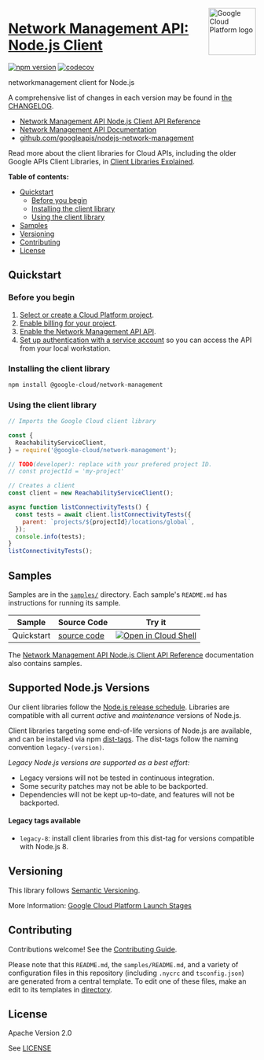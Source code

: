 [//]: # "This README.md file is auto-generated, all changes to this file will be lost."
[//]: # "To regenerate it, use `python -m synthtool`."
<img src="https://avatars2.githubusercontent.com/u/2810941?v=3&s=96" alt="Google Cloud Platform logo" title="Google Cloud Platform" align="right" height="96" width="96"/>

# [Network Management API: Node.js Client](https://github.com/googleapis/nodejs-network-management)


[![npm version](https://img.shields.io/npm/v/@google-cloud/network-management.svg)](https://www.npmjs.org/package/@google-cloud/network-management)
[![codecov](https://img.shields.io/codecov/c/github/googleapis/nodejs-network-management/main.svg?style=flat)](https://codecov.io/gh/googleapis/nodejs-network-management)




networkmanagement client for Node.js


A comprehensive list of changes in each version may be found in
[the CHANGELOG](https://github.com/googleapis/nodejs-network-management/blob/main/CHANGELOG.md).

* [Network Management API Node.js Client API Reference][client-docs]
* [Network Management API Documentation][product-docs]
* [github.com/googleapis/nodejs-network-management](https://github.com/googleapis/nodejs-network-management)

Read more about the client libraries for Cloud APIs, including the older
Google APIs Client Libraries, in [Client Libraries Explained][explained].

[explained]: https://cloud.google.com/apis/docs/client-libraries-explained

**Table of contents:**


* [Quickstart](#quickstart)
  * [Before you begin](#before-you-begin)
  * [Installing the client library](#installing-the-client-library)
  * [Using the client library](#using-the-client-library)
* [Samples](#samples)
* [Versioning](#versioning)
* [Contributing](#contributing)
* [License](#license)

## Quickstart

### Before you begin

1.  [Select or create a Cloud Platform project][projects].
1.  [Enable billing for your project][billing].
1.  [Enable the Network Management API API][enable_api].
1.  [Set up authentication with a service account][auth] so you can access the
    API from your local workstation.

### Installing the client library

```bash
npm install @google-cloud/network-management
```


### Using the client library

```javascript
// Imports the Google Cloud client library

const {
  ReachabilityServiceClient,
} = require('@google-cloud/network-management');

// TODO(developer): replace with your prefered project ID.
// const projectId = 'my-project'

// Creates a client
const client = new ReachabilityServiceClient();

async function listConnectivityTests() {
  const tests = await client.listConnectivityTests({
    parent: `projects/${projectId}/locations/global`,
  });
  console.info(tests);
}
listConnectivityTests();

```



## Samples

Samples are in the [`samples/`](https://github.com/googleapis/nodejs-network-management/tree/main/samples) directory. Each sample's `README.md` has instructions for running its sample.

| Sample                      | Source Code                       | Try it |
| --------------------------- | --------------------------------- | ------ |
| Quickstart | [source code](https://github.com/googleapis/nodejs-network-management/blob/main/samples/quickstart.js) | [![Open in Cloud Shell][shell_img]](https://console.cloud.google.com/cloudshell/open?git_repo=https://github.com/googleapis/nodejs-network-management&page=editor&open_in_editor=samples/quickstart.js,samples/README.md) |



The [Network Management API Node.js Client API Reference][client-docs] documentation
also contains samples.

## Supported Node.js Versions

Our client libraries follow the [Node.js release schedule](https://nodejs.org/en/about/releases/).
Libraries are compatible with all current _active_ and _maintenance_ versions of
Node.js.

Client libraries targeting some end-of-life versions of Node.js are available, and
can be installed via npm [dist-tags](https://docs.npmjs.com/cli/dist-tag).
The dist-tags follow the naming convention `legacy-(version)`.

_Legacy Node.js versions are supported as a best effort:_

* Legacy versions will not be tested in continuous integration.
* Some security patches may not be able to be backported.
* Dependencies will not be kept up-to-date, and features will not be backported.

#### Legacy tags available

* `legacy-8`: install client libraries from this dist-tag for versions
  compatible with Node.js 8.

## Versioning

This library follows [Semantic Versioning](http://semver.org/).






More Information: [Google Cloud Platform Launch Stages][launch_stages]

[launch_stages]: https://cloud.google.com/terms/launch-stages

## Contributing

Contributions welcome! See the [Contributing Guide](https://github.com/googleapis/nodejs-network-management/blob/main/CONTRIBUTING.md).

Please note that this `README.md`, the `samples/README.md`,
and a variety of configuration files in this repository (including `.nycrc` and `tsconfig.json`)
are generated from a central template. To edit one of these files, make an edit
to its templates in
[directory](https://github.com/googleapis/synthtool).

## License

Apache Version 2.0

See [LICENSE](https://github.com/googleapis/nodejs-network-management/blob/main/LICENSE)

[client-docs]: https://cloud.google.com/nodejs/docs/reference/network-management/latest
[product-docs]: https://cloud.google.com/network-intelligence-center/docs/connectivity-tests/reference/networkmanagement/rest/
[shell_img]: https://gstatic.com/cloudssh/images/open-btn.png
[projects]: https://console.cloud.google.com/project
[billing]: https://support.google.com/cloud/answer/6293499#enable-billing
[enable_api]: https://console.cloud.google.com/flows/enableapi?apiid=networkmanagement.googleapis.com
[auth]: https://cloud.google.com/docs/authentication/getting-started
